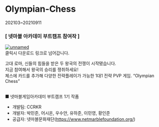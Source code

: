 # Olympian-Chess
202103~20210911

### [ 넷마블 아카데미 부트캠프 참여작 ] 
[![unnamed](https://user-images.githubusercontent.com/77655318/170164135-89191318-f411-427e-a2bd-bca648fd39e8.png)](https://play.google.com/store/apps/details?id=com.CCRKR.Olympian_Chess&hl=ko&gl=US)
</br>
클릭시 다운로드 링크로 넘어갑니다.
</br>

고대 로마, 신들의 힘들을 받은 두 왕국의 전쟁이 시작됐습니다.</br>
지금 참여해서 왕국의 승리를 쟁취하세요!</br>
체스에 카드를 추가해 다양한 전략플레이가 가능한 1대1 전략 PVP 게임. “Olympian Chess”</br>

</br>
■ 넷마블게임아카데미 부트캠프 1기 작품

* 개발팀: CCRKR
* 개발자: 박민준, 어시온, 우수안, 유하준, 이민영, 황인준
* 공급자: 넷마블문화재단(https://www.netmarblefoundation.org/)

###
